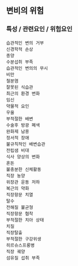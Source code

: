 ## 변비의 위험




### 특성 / 관련요인 / 위험요인

>                
    
    습관적인 변의 거부
    신경학적 손상
    종양
    수분섭취 부족
    습관적인 변의의 무시
    비만
    철분염
    잘못된 식습관
    최근의 환경 변화
    임신
    약물적 요인
    우울
    부적절한 배변
    수술후 방광 폐색
    완화제 남용
    정서적 장애
    불규칙적인 배변습관
    전립샘 비대
    식사 양상의 변화
    혼돈
    불충분한 신체활동
    직장 농양
    위장관 운동 저하
    복근의 약화
    직장항문 치열
    탈수
    전해질 불균형
    직장항문 협착
    부적절한 치아 상태
    치질
    직장탈출
    부적절한 구강위생
    히르슈스프룽병
    직장 궤양
    섬유질 섭취 부족

